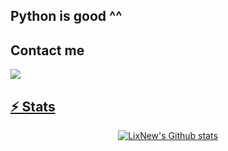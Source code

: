 ## Python is good ^^

## Contact me
<p align="left">
	<a href="https://twitter.com/LixNew2" target="blank"><img align="center" src="https://raw.githubusercontent.com/rahuldkjain/github-profile-readme-generator/master/src/images/icons/Social/twitter.svg" 
</p>

## ⚡ Stats
<p align="center">

  <img src="https://github-readme-stats.vercel.app/api?username=LixNew2&theme=radical&show_icons=true&count_private=true" alt="LixNew's Github stats">
</p>
